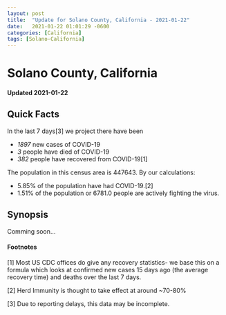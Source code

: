 ```yaml
---
layout: post
title:  "Update for Solano County, California - 2021-01-22"
date:   2021-01-22 01:01:29 -0600
categories: [California]
tags: [Solano-California]
---
```


# Solano County, California
#### Updated 2021-01-22

## Quick Facts

In the last 7 days[3] we project there have been
- *1897* new cases of COVID-19
- *3* people have died of COVID-19
- *382* people have recovered from COVID-19[1]

The population in this census area is 447643. By our calculations:
- 5.85% of the population have had COVID-19.[2]
- 1.51% of the population or 6781.0 people are actively fighting the virus.

## Synopsis

Comming soon...


#### Footnotes

[1] Most US CDC offices do give any recovery statistics- we base this on a formula which looks at confirmed new cases
15 days ago (the average recovery time) and deaths over the last 7 days.

[2] Herd Immunity is thought to take effect at around ~70-80%

[3] Due to reporting delays, this data may be incomplete.
 
    